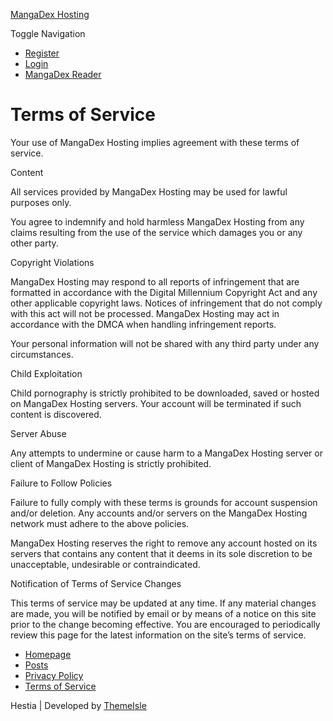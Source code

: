 [MangaDex Hosting](https://mangadex.com/ "MangaDex Hosting")

Toggle Navigation

* [Register](https://mangadex.com/wp-login.php?action=register "Register")
* [Login](https://mangadex.com/wp-login.php "Login")
* [MangaDex Reader](https://mangadex.org/ "MangaDex Reader")

Terms of Service
================

Your use of MangaDex Hosting implies agreement with these terms of service.

Content

All services provided by MangaDex Hosting may be used for lawful purposes only.

You agree to indemnify and hold harmless MangaDex Hosting from any claims resulting from the use of the service which damages you or any other party.

Copyright Violations

MangaDex Hosting may respond to all reports of infringement that are formatted in accordance with the Digital Millennium Copyright Act and any other applicable copyright laws. Notices of infringement that do not comply with this act will not be processed. MangaDex Hosting may act in accordance with the DMCA when handling infringement reports.

Your personal information will not be shared with any third party under any circumstances.

Child Exploitation

Child pornography is strictly prohibited to be downloaded, saved or hosted on MangaDex Hosting servers. Your account will be terminated if such content is discovered.

Server Abuse

Any attempts to undermine or cause harm to a MangaDex Hosting server or client of MangaDex Hosting is strictly prohibited.

Failure to Follow Policies

Failure to fully comply with these terms is grounds for account suspension and/or deletion. Any accounts and/or servers on the MangaDex Hosting network must adhere to the above policies.

MangaDex Hosting reserves the right to remove any account hosted on its servers that contains any content that it deems in its sole discretion to be unacceptable, undesirable or contraindicated.

Notification of Terms of Service Changes

This terms of service may be updated at any time. If any material changes are made, you will be notified by email or by means of a notice on this site prior to the change becoming effective. You are encouraged to periodically review this page for the latest information on the site’s terms of service.

* [Homepage](https://mangadex.com/)
* [Posts](https://mangadex.com/posts/)
* [Privacy Policy](https://mangadex.com/privacy-policy/)
* [Terms of Service](https://mangadex.com/terms-of-service/)

Hestia | Developed by [ThemeIsle](https://themeisle.com/)